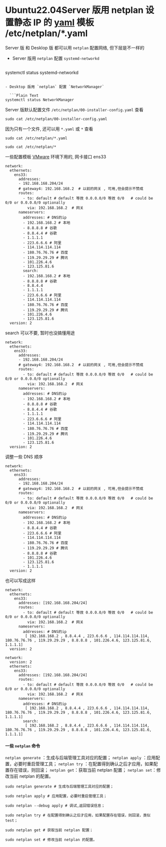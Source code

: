 # Ubuntu22.04Server 版用 netplan 设置静态 IP 的 [yaml](https://so.csdn.net/so/search?q=yaml&spm=1001.2101.3001.7020) 模板 /etc/netplan/*.yaml

Server 版 和 Desklop 版 都可以用 `netplan` 配置网络, 但下层是不一样的

- Server 版用 `netplan` 配置 `systemd-networkd`

  ```Plain Text
systemctl status systemd-networkd

```

- Desktop 版用 `netplan` 配置 `NetworkManager`

  ```Plain Text
systemctl status NetworkManager

```

Server 版默认配置文件 `/etc/netplan/00-installer-config.yaml`
查看

```Plain Text
sudo cat /etc/netplan/00-installer-config.yaml

```

因为只有一个文件, 还可以用 `*.yaml` 或 `*` 查看

```Plain Text
sudo cat /etc/netplan/*.yaml

```

```Plain Text
sudo cat /etc/netplan/*

```

一些配置模板
[VMware](https://so.csdn.net/so/search?q=VMware&spm=1001.2101.3001.7020) 环境下用的, 网卡接口 ens33

```Plain Text
network:
  ethernets:
    ens33:
      addresses:
      - 192.168.168.204/24
      # gateway4: 192.168.168.2  # 以前的网关 , 可用,但会提示不赞成
      routes:
        - to: default # default 等效 0.0.0.0/0 等效 0/0   # could be 0/0 or 0.0.0.0/0 optionally
          via: 192.168.168.2  # 网关
      nameservers:
        addresses: # DNS的ip
        - 192.168.168.2 # 本地
        - 8.8.8.8 # 谷歌
        - 8.8.4.4 # 谷歌
        - 1.1.1.1
        - 223.6.6.6 # 阿里
        - 114.114.114.114
        - 180.76.76.76 # 百度
        - 119.29.29.29 # 腾讯
        - 101.226.4.6
        - 123.125.81.6
        search:
        - 192.168.168.2 # 本地
        - 8.8.8.8 # 谷歌
        - 8.8.4.4
        - 1.1.1.1
        - 223.6.6.6 # 阿里
        - 114.114.114.114
        - 180.76.76.76 # 百度
        - 119.29.29.29 # 腾讯
        - 101.226.4.6
        - 123.125.81.6
  version: 2

```

search 可以不要, 暂时也没搞懂用途

```Plain Text
network:
  ethernets:
    ens33:
      addresses:
      - 192.168.168.204/24
      # gateway4: 192.168.168.2  # 以前的网关 , 可用,但会提示不赞成
      routes:
        - to: default # default 等效 0.0.0.0/0 等效 0/0   # could be 0/0 or 0.0.0.0/0 optionally
          via: 192.168.168.2  # 网关
      nameservers:
        addresses: # DNS的ip
        - 192.168.168.2 # 本地
        - 8.8.8.8 # 谷歌
        - 8.8.4.4 # 谷歌
        - 1.1.1.1
        - 223.6.6.6 # 阿里
        - 114.114.114.114
        - 180.76.76.76 # 百度
        - 119.29.29.29 # 腾讯
        - 101.226.4.6
        - 123.125.81.6
  version: 2

```

调整一些 DNS 顺序

```Plain Text
network:
  ethernets:
    ens33:
      addresses:
      - 192.168.168.204/24
      # gateway4: 192.168.168.2  # 以前的网关 , 可用,但会提示不赞成
      routes:
        - to: default # default 等效 0.0.0.0/0 等效 0/0   # could be 0/0 or 0.0.0.0/0 optionally
          via: 192.168.168.2  # 网关
      nameservers:
        addresses: # DNS的ip
        - 192.168.168.2 # 本地
        - 8.8.4.4 # 谷歌
        - 223.6.6.6 # 阿里
        - 114.114.114.114
        - 180.76.76.76 # 百度
        - 119.29.29.29 # 腾讯
        - 8.8.8.8 # 谷歌
        - 101.226.4.6
        - 123.125.81.6
        - 1.1.1.1
  version: 2

```

也可以写成这样

```Plain Text
network:
  ethernets:
    ens33:
      addresses: [192.168.168.204/24]
      routes:
        - to: default # default 等效 0.0.0.0/0 等效 0/0   # could be 0/0 or 0.0.0.0/0 optionally
          via: 192.168.168.2  # 网关
      nameservers:
        addresses: # DNS的ip
         [ 192.168.168.2 , 8.8.4.4 , 223.6.6.6 , 114.114.114.114, 180.76.76.76 , 119.29.29.29 , 8.8.8.8 , 101.226.4.6, 123.125.81.6, 1.1.1.1]
  version: 2

```

```Plain Text
network:
  version: 2
  ethernets:
    ens33:
      addresses: [192.168.168.204/24]
      routes:
        - to: default # default 等效 0.0.0.0/0 等效 0/0   # could be 0/0 or 0.0.0.0/0 optionally
          via: 192.168.168.2  # 网关
      nameservers:
        addresses: # DNS的ip
         [ 192.168.168.2 , 8.8.4.4 , 223.6.6.6 , 114.114.114.114, 180.76.76.76 , 119.29.29.29 , 8.8.8.8 , 101.226.4.6, 123.125.81.6, 1.1.1.1]
        search: 
         [ 192.168.168.2 , 8.8.4.4 , 223.6.6.6 , 114.114.114.114, 180.76.76.76 , 119.29.29.29 , 8.8.8.8 , 101.226.4.6, 123.125.81.6, 1.1.1.1]

```

#### 一些 `netplan` 命令

`netplan generate` ：生成与后端管理工具对应的配置；
`netplan apply` ：应用配置，必要时重启管理工具；
`netplan try` ：在配置得到确认之后才应用，如果配置存在错误，则回滚；
`netplan get`：获取当前 netplan 配置；
`netplan set`：修改当前 netplan 的配置。

```Plain Text
sudo netplan generate # 生成与后端管理工具对应的配置；

```

```Plain Text
sudo netplan apply # 应用配置，必要时重启管理工具；

```

```Plain Text
sudo netplan --debug apply # 调试,返回错误信息；

```

```Plain Text
sudo netplan try # 在配置得到确认之后才应用，如果配置存在错误，则回滚，类似test；

```

```Plain Text
sudo netplan get # 获取当前 netplan 配置；

```

```Plain Text
sudo netplan set # 修改当前 netplan 的配置。

```

